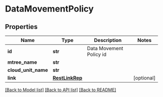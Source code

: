 # DataMovementPolicy

## Properties
Name | Type | Description | Notes
------------ | ------------- | ------------- | -------------
**id** | **str** | Data Movement Policy id | 
**mtree_name** | **str** |  | 
**cloud_unit_name** | **str** |  | 
**link** | [**RestLinkRep**](RestLinkRep.md) |  | [optional] 

[[Back to Model list]](../README.md#documentation-for-models) [[Back to API list]](../README.md#documentation-for-api-endpoints) [[Back to README]](../README.md)


